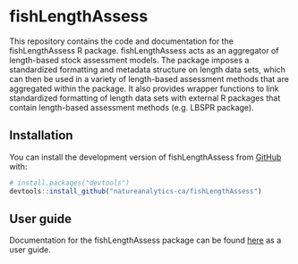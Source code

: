 
<!-- README.md is generated from README.Rmd. Please edit that file -->

# fishLengthAssess

<!-- badges: start -->
<!-- badges: end -->

This repository contains the code and documentation for the
fishLengthAssess R package. fishLengthAssess acts as an aggregator of
length-based stock assessment models. The package imposes a standardized
formatting and metadata structure on length data sets, which can then be
used in a variety of length-based assessment methods that are aggregated
within the package. It also provides wrapper functions to link
standardized formatting of length data sets with external R packages
that contain length-based assessment methods (e.g. LBSPR package).

## Installation

You can install the development version of fishLengthAssess from
[GitHub](https://github.com/) with:

``` r
# install.packages("devtools")
devtools::install_github("natureanalytics-ca/fishLengthAssess")
```

## User guide

Documentation for the fishLengthAssess package can be found
[here](https://natureanalytics-ca.github.io/fishLengthAssess/) as a user
guide.
